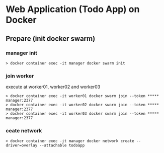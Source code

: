 # Web Application (Todo App) on Docker

## Prepare (init docker swarm)

### manager init

```
> docker container exec -it manager docker swarm init
```

### join worker

execute at worker01, worker02 and worker03

```
> docker container exec -it worker01 docker swarm join --token ***** manager:2377
> docker container exec -it worker02 docker swarm join --token ***** manager:2377
> docker container exec -it worker03 docker swarm join --token ***** manager:2377
```

### ceate network

```
> docker container exec -it manager docker network create --driver=overlay --attachable todoapp
```
